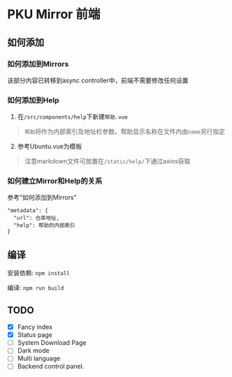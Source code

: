 # PKU Mirror 前端

## 如何添加

### 如何添加到Mirrors

该部分内容已转移到async controller中，前端不需要修改任何设置

### 如何添加到Help

1. 在`/src/components/help`下新建`帮助.vue`

> `帮助`将作为内部索引及地址栏参数，帮助显示名称在文件内由`name`另行指定

2. 参考Ubuntu.vue为模板

> 注意markdown文件可放置在`/static/help/`下通过axios获取

### 如何建立Mirror和Help的关系

参考"如何添加到Mirrors"

```
"metadata": {
  "url": 仓库地址,
  "help": 帮助的内部索引
}
```

## 编译

安装依赖: `npm install`

编译: `npm run build`

## TODO

- [x] Fancy index
- [x] Status page
- [ ] System Download Page
- [ ] Dark mode
- [ ] Multi language
- [ ] Backend control panel.
